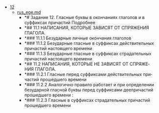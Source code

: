 - <a href = "E:\Node_projects\Node_Way\NBase\_Md\_Index\__Arch\_EGE\Русский\contaners\contaner_1\12\cat.12\dir.12.md">12</a>
    - <a href = "E:\Node_projects\Node_Way\NBase\_Md\_Index\__Arch\_EGE\Русский\contaners\contaner_1\12\rus_ege.md">rus_ege.md</a>
        - *# Задание 12. Гласные буквы в окончаниях глаголов и в суффиксах причастий Подробнее
        - *## 11.1 НАПИСАНИЯ, КО­ТО­РЫЕ ЗА­ВИ­СЯТ ОТ СПРЯ­ЖЕ­НИЯ ГЛАГОЛА.
        - *### 11.1.1 Без­удар­ные лич­ные окон­ча­ния гла­го­лов
        - *### 11.1.2 Без­удар­ные глас­ные в суф­фик­сах дей­стви­тель­ных при­ча­стий на­сто­я­ще­го вре­ме­ни
        - *### 11.1.3 Без­удар­ные глас­ные в суф­фик­сах стра­да­тель­ных при­ча­стий на­сто­я­ще­го вре­ме­ни
        - *## 11.2 НАПИСАНИЯ, КО­ТО­РЫЕ НЕ ЗА­ВИ­СЯТ ОТ СПРЯ­ЖЕ­НИЯ ГЛАГОЛА.
        - *### 11.2.1 Глас­ные перед суф­фик­сами дей­стви­тель­ных при­ча­стий про­шед­ше­го вре­ме­ни
        - *### 11.2.2 Ана­ло­гич­но пра­ви­ло ра­бо­та­ет и при опре­де­ле­нии без­удар­ной глас­ной буквы перед суф­фик­сами деепри­ча­стий про­шед­ше­го вре­ме­ни :
        - *### 11.2.3 Глас­ные в суф­фик­сах стра­да­тель­ных при­ча­стий про­шед­ше­го вре­ме­ни
